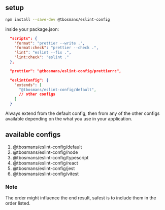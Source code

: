 ## setup
```bash
npm install --save-dev @tbosmans/eslint-config
```
inside your package.json:
```json
  "scripts": {
    "format": "prettier --write .",
    "format:check": "prettier --check .",
    "lint": "eslint --fix .",
    "lint:check": "eslint ."
  },

  "prettier": "@tbosmans/eslint-config/prettierrc",

  "eslintConfig": {
    "extends": [
      "@tbosmans/eslint-config/default",
      // other configs
    ]
  }
```
Always extend from the default config, then from any of the other configs available depending on the what you use in your application.

## available configs
1. @tbosmans/eslint-config/default
2. @tbosmans/eslint-config/node
3. @tbosmans/eslint-config/typescript
4. @tbosmans/eslint-config/react
5. @tbosmans/eslint-config/jest
6. @tbosmans/eslint-config/vitest

### Note
The order might influence the end result, safest is to include them in the order listed.
